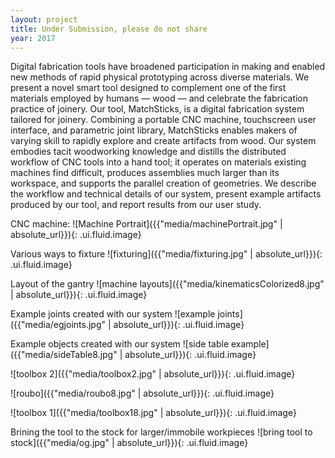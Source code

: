 ```yaml
---
layout: project
title: Under Submission, please do not share
year: 2017
---
```


Digital fabrication tools have broadened participation in making and enabled new methods of rapid physical prototyping across diverse materials. We present a novel smart tool designed to complement one of the first materials employed by humans — wood — and celebrate the fabrication practice of joinery. Our tool, MatchSticks, is a digital fabrication system tailored for joinery. Combining a portable CNC machine, touchscreen user interface, and parametric joint library, MatchSticks enables makers of varying skill to rapidly explore and create artifacts from wood. Our system embodies tacit woodworking knowledge and distills the distributed workflow of CNC tools into a hand tool; it operates on materials existing machines find difficult, produces assemblies much larger than its workspace, and supports the parallel creation of geometries. We describe the workflow and technical details of our system, present example artifacts produced by our tool, and report results from our user study.


CNC machine:
![Machine Portrait]({{"media/machinePortrait.jpg" | absolute_url}}){: .ui.fluid.image}

Various ways to fixture
![fixturing]({{"media/fixturing.jpg" | absolute_url}}){: .ui.fluid.image}

Layout of the gantry
![machine layouts]({{"media/kinematicsColorized8.jpg" | absolute_url}}){: .ui.fluid.image}

Example joints created with our system
![example joints]({{"media/egjoints.jpg" | absolute_url}}){: .ui.fluid.image}

Example objects created with our system
![side table example]({{"media/sideTable8.jpg" | absolute_url}}){: .ui.fluid.image}

![toolbox 2]({{"media/toolbox2.jpg" | absolute_url}}){: .ui.fluid.image}

![roubo]({{"media/roubo8.jpg" | absolute_url}}){: .ui.fluid.image}

![toolbox 1]({{"media/toolbox18.jpg" | absolute_url}}){: .ui.fluid.image}

Brining the tool to the stock for larger/immobile workpieces
![bring tool to stock]({{"media/og.jpg" | absolute_url}}){: .ui.fluid.image}
